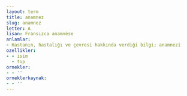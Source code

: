 ```yaml
---
layout: term
title: anamnez
slug: anamnez
letter: A
lisan: Fransızca anamnèse
anlamlar:
- Hastanın, hastalığı ve çevresi hakkında verdiği bilgi; anamnezi
ozellikler:
- - isim
  - tıp
ornekler:
- - ''
orneklerkaynak:
- - ''
---
```

